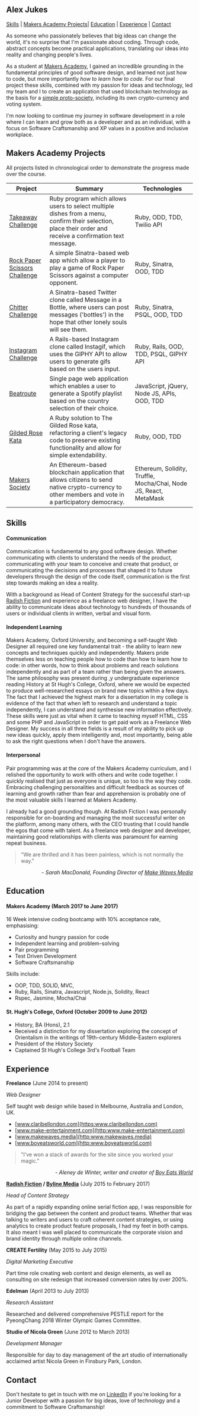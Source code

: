 ## Alex Jukes

[Skills](#skills) | [Makers Academy Projects](#makers_projects)| [Education](#education) | [Experience](#experience) | [Contact](#contact)

As someone who passionately believes that big ideas can change the world, it's no surprise that I'm passionate about coding. Through code, abstract concepts become practical applications, translating our ideas into reality and changing people's lives.

As a student at [Makers Academy](http://www.makersacademy.com/), I gained an incredible grounding in the fundamental principles of good software design, and learned not just how to code, but more importantly _how to learn how to code_. For our final project these skills, combined with my passion for ideas and technology, led my team and I to create an application that used blockchain technology as the basis for a [simple proto-society](https://github.com/UltimateCoder00/Makers-Society), including its own crypto-currency and voting system.

 I'm now looking to continue my journey in software development in a role where I can learn and grow both as a developer and as an individual, with a focus on Software Craftsmanship and XP values in a positive and inclusive workplace.


## <a name="makers_projects">Makers Academy Projects</a>

All projects listed in chronological order to demonstrate the progress made over the course.

 | Project | Summary | Technologies |
 |----------|----------|----------|
 | [Takeaway Challenge](https://github.com/AlexJukes/takeaway-challenge) | Ruby program which allows users to select multiple dishes from a menu, confirm their selection, place their order and receive a confirmation text message. | Ruby, ODD, TDD, Twilio API |
 | [Rock Paper Scissors Challenge](https://github.com/AlexJukes/rps-challenge) | A simple Sinatra-based web app which allow a player to play a game of Rock Paper Scissors against a computer opponent. | Ruby, Sinatra, OOD, TDD|
 | [Chitter Challenge](https://github.com/AlexJukes/chitter-challenge) | A Sinatra-based Twitter clone called Message in a Bottle, where users can post messages ('bottles') in the hope that other lonely souls will see them. | Ruby, Sinatra, PSQL, OOD, TDD|
 | [Instagram Challenge](https://github.com/AlexJukes/instagif) | A Rails-based Instagram clone called Instagif, which uses the GIPHY API to allow users to generate gifs based on the users input. | Ruby, Rails, OOD, TDD, PSQL, GIPHY API|
 | [Beatroute](https://github.com/AlexJukes/beatroute) | Single page web application which enables a user to generate a Spotify playlist based on the country selection of their choice. | JavaScript, jQuery, Node JS, APIs, OOD, TDD|
 | [Gilded Rose Kata](https://github.com/AlexJukes/GildedRose-Refactoring-Kata) | A Ruby solution to The Gilded Rose kata, refactoring a client's legacy code to preserve existing functionality and allow for simple extendability. | Ruby, OOD, TDD |
 | [Makers Society](https://github.com/UltimateCoder00/Makers-Society) | An Ethereum-based blockchain application that allows citizens to send native crypto-currency to other members and vote in a participatory democracy. | Ethereum, Solidity, Truffle, Mocha/Chai, Node JS, React, MetaMask |


## <a name="skills"> Skills </a>

#### Communication

Communication is fundamental to any good software design. Whether communicating with clients to understand the needs of the product, communicating with your team to conceive and create that product, or communicating the decisions and processes that shaped it to future developers through the design of the code itself, communication is the first step towards making an idea a reality.

With a background as Head of Content Strategy for the successful start-up [Radish Fiction](https://www.radishfiction.com/) and experience as a freelance web designer, I have the ability to communicate ideas about technology to hundreds of thousands of users or individual clients in written, verbal and visual form.

#### Independent Learning

Makers Academy, Oxford University, and becoming a self-taught Web Designer all required one key fundamental trait - the ability to learn new concepts and techniques quickly and independently. Makers pride themselves less on teaching people how to code than how to learn how to code: in other words, how to think about problems and reach solutions independently and as part of a team rather than being given the answers. The same philosophy was present during ,y undergraduate experience reading History at St Hugh's College, Oxford, where we would be expected to produce well-researched essays on brand new topics within a few days. The fact that I achieved the highest mark for a dissertation in my college is evidence of the fact that when left to research and understand a topic independently, I can understand and synthesise new information effectively. These skills were just as vital when it came to teaching myself HTML, CSS and some PHP and JavaScript in order to get paid work as a Freelance Web Designer. My success in all three fields is a result of my ability to pick up new ideas quickly, apply them intelligently and, most importantly, being able to ask the right questions when I don't have the answers.

#### Interpersonal

Pair programming was at the core of the Makers Academy curriculum, and I relished the opportunity to work with others and write code together. I quickly realised that just as everyone is unique, so too is the way they code. Embracing challenging personalities and difficult feedback as sources of learning and growth rather than fear and apprehension is probably one of the most valuable skills I learned at Makers Academy.

I already had a good grounding though. At Radish Fiction I was personally responsible for on-boarding and managing the most successful writer on the platform, among many others, with the CEO trusting that I could handle the egos that come with talent. As a freelance web designer and developer, maintaining good relationships with clients was paramount for earning repeat business.

> "We are thrilled and it has been painless, which is not normally the way."

<p style="text-align: right;"><em> - Sarah MacDonald, Founding Director of <a href="http://www.makewaves.media/who-we-are/">Make Waves Media</a></em></p>

## <a name="education"> Education </a>

#### Makers Academy (March 2017 to June 2017)

16 Week intensive coding bootcamp with 10% acceptance rate, emphasising:

- Curiosity and hungry passion for code
- Independent learning and problem-solving
- Pair programming
- Test Driven Development
- Software Craftsmanship

Skills include:

- OOP, TDD, SOLID, MVC,
- Ruby, Rails, Sinatra, Javascript, Node.js, Solidity, React
- Rspec, Jasmine, Mocha/Chai

#### St. Hugh's College, Oxford (October 2009 to June 2012)

- History, BA (Hons), 2.1
- Received a distinction for my dissertation exploring the concept of Orientalism in the writings of 19th-century Middle-Eastern explorers
- President of the History Society
- Captained St Hugh's College 3rd's Football Team


## <a name="experience"> Experience </a>

**Freelance** (June 2014 to present)   

*Web Designer*  

Self taught web design while based in Melbourne, Australia and London, UK.

- [www.claribellondon.com](https:www.claribellondon.com)
- [www.make-entertainment.com](http:www.make-entertainment.com)
- [www.makewaves.media](http:www.makewaves.media)
- [www.boyeatsworld.com](http:www.boyeatsworld.com)

> "I’ve won a stack of awards for the site since you worked your magic."

<p style="text-align: right;"><em> - Aleney de Winter, writer and creator of <a href="http://boyeatsworld.com.au/">Boy Eats World</a></em></p>


**[Radish Fiction](https://www.radishfiction.com/) / [Byline Media](https://www.byline.com/)** (July 2015 to February 2017)  

*Head of Content Strategy*  

As part of a rapidly expanding online serial fiction app, I was responsible for bridging the gap between the content and product teams. Whether that was talking to writers and users to craft coherent content strategies, or using analytics to create product feature proposals, I had my feet in both camps. It also meant I was well placed to communicate the corporate vision and brand identity through multiple online channels.


**CREATE Fertility** (May 2015 to July 2015)   

*Digital Marketing Executive*

Part time role creating web content and design elements, as well as consulting on site redesign that increased conversion rates by over 200%.


**Edelman** (April 2013 to July 2013)   

*Research Assistant*  

Researched and delivered comprehensive PESTLE report for the PyeongChang 2018 Winter Olympic Games Committee.


**Studio of Nicola Green** (June 2012 to March 2013)

*Development Manager*  

Responsible for day to day management of the art studio of internationally acclaimed artist Nicola Green in Finsbury Park, London.


## <a name="contact"> Contact  </a>

Don't hesitate to get in touch with me  on [LinkedIn](https://www.linkedin.com/in/alex-jukes/) if you're looking for a Junior Developer with a passion for big ideas, love of technology and a commitment to Software Craftsmanship!
